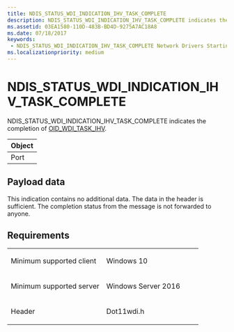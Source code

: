 ```yaml
---
title: NDIS_STATUS_WDI_INDICATION_IHV_TASK_COMPLETE
description: NDIS_STATUS_WDI_INDICATION_IHV_TASK_COMPLETE indicates the completion of OID_WDI_TASK_IHV.
ms.assetid: 03EA1580-110D-483B-BD4D-9275A7AC18A8
ms.date: 07/18/2017
keywords:
 - NDIS_STATUS_WDI_INDICATION_IHV_TASK_COMPLETE Network Drivers Starting with Windows Vista
ms.localizationpriority: medium
---
```


# NDIS\_STATUS\_WDI\_INDICATION\_IHV\_TASK\_COMPLETE


NDIS\_STATUS\_WDI\_INDICATION\_IHV\_TASK\_COMPLETE indicates the completion of [OID\_WDI\_TASK\_IHV](oid-wdi-task-ihv.md).

| Object |
|--------|
| Port   |

 

## Payload data


This indication contains no additional data. The data in the header is sufficient. The completion status from the message is not forwarded to anyone.

Requirements
------------

<table>
<colgroup>
<col width="50%" />
<col width="50%" />
</colgroup>
<tbody>
<tr class="odd">
<td><p>Minimum supported client</p></td>
<td><p>Windows 10</p></td>
</tr>
<tr class="even">
<td><p>Minimum supported server</p></td>
<td><p>Windows Server 2016</p></td>
</tr>
<tr class="odd">
<td><p>Header</p></td>
<td>Dot11wdi.h</td>
</tr>
</tbody>
</table>

 

 




